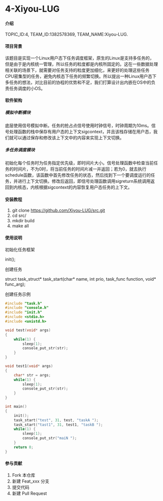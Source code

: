 # 4-Xiyou-LUG

#### 介绍
TOPIC_ID:4, TEAM_ID:1382578369, TEAM_NAME:Xiyou-LUG.

#### 项目背景

该题目是实现一个Linux用户态下任务调度框架，原生的Linux是支持多任务的，但是由于是内核统一管理，所以任务的粒度都是内核所固定的。这在一些数据处理相关联的场景下，就需要对任务支持的粒度更加细化，来更好的处理这些任务CPU密集型的任务，避免内核态下任务的频繁切换。所以提出一种Linux用户态下多任务的想法，对比目前的协程的优势和不足，我们打算设计出内嵌在OS中的负责任务调度的小OS。

#### 软件架构

##### 模拟中断模块
底层使用信号模拟中断。任务的抢占点信号使用时钟信号，时钟周期为10ms。信号处理函数的栈中保存有用户态的上下文sigcontext，并且该栈存储在用户态，我们就可以通过保存和修改该上下文中的内容来实现上下文切换。

##### 多任务调度模块
初始化每个任务时为任务指定优先级，即时间片大小。信号处理函数中检查当前任务的时间片，不为0时，将当前任务的时间片减一并返回；若为0，就去执行schedule函数，该函数中首先修改任务的状态，然后找到下一个要调度运行的任务，并进行上下文切换。修改后返回，即信号处理函数调用sigreturn系统调用返回到内核态，内核根据sigcontext的内容恢复用户态任务的上下文。

#### 安装教程

1.  git clone https://github.com/Xiyou-LUG/src.git
2.  cd src/
3.  mkdir build
4.  make all

#### 使用说明

初始化任务框架 

init();

创建任务

struct task_struct* task_start(char* name, int prio, task_func function, void* func_arg);

创建任务示例
```c
#include "task.h"
#include "console.h"
#include "init.h"
#include <stdio.h>
#include <unistd.h>

void test(void* args)
{
    while(1) {
        sleep(1);
        console_put_str(str);
    }
}

void test1(void* args)
{
    char* str = args;
    while(1) {
        sleep(1);
        console_put_str(str);
    }
}

int main()
{
    init();
    task_start("test", 31, test, "taskA ");
    task_start("tast1", 31, test1, "taskB ");
    while(1) {
        sleep(1);
        console_put_str("maiN ");
    }
    return 0;
}
```

#### 参与贡献

1.  Fork 本仓库
2.  新建 Feat_xxx 分支
3.  提交代码
4.  新建 Pull Request
